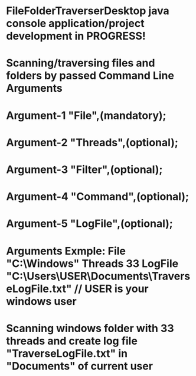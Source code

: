 # FileFolderTraverserDesktop java console application/project development in PROGRESS!
# Scanning/traversing files and folders by passed Command Line Arguments
#  Argument-1 "File",(mandatory);
#  Argument-2 "Threads",(optional);
#  Argument-3 "Filter",(optional);
#  Argument-4 "Command",(optional);
#  Argument-5 "LogFile",(optional);
# Arguments Exmple: File "C:\Windows" Threads 33 LogFile "C:\Users\USER\Documents\TraverseLogFile.txt" // USER is your windows user
# Scanning windows folder with 33 threads and create log file "TraverseLogFile.txt" in "Documents" of current user
